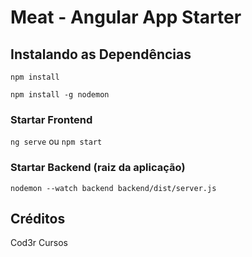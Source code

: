 # Meat - Angular App Starter

## Instalando as Dependências 

`npm install`

`npm install -g nodemon`

### Startar Frontend

`ng serve` ou `npm start`

### Startar Backend (raiz da aplicação)

`nodemon --watch backend backend/dist/server.js`

## Créditos

Cod3r Cursos
